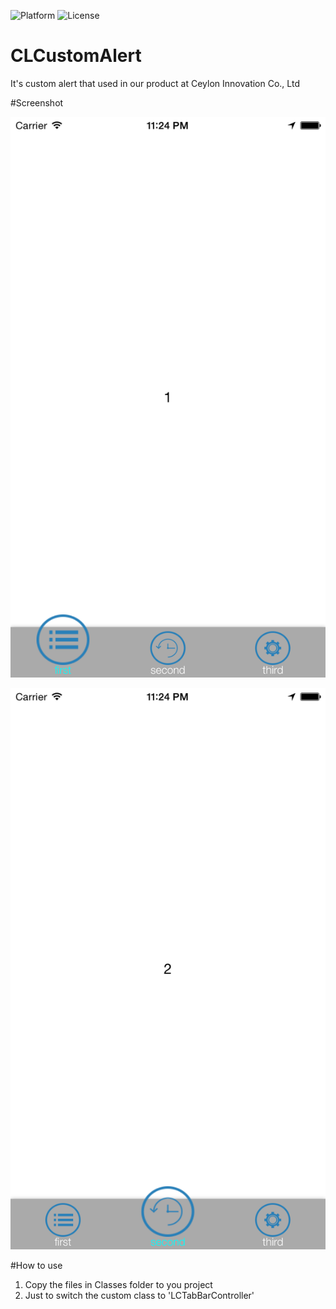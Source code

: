 ![Platform](https://img.shields.io/badge/platform-iOS-green.svg)
![License](https://img.shields.io/badge/License-MIT%20License-orange.svg)


# CLCustomAlert
It's custom alert that used in our product at Ceylon Innovation Co., Ltd

#Screenshot

![](https://github.com/sinss/LCTabBarSample/blob/master/screenshot/screenshot1.png)

![](https://github.com/sinss/LCTabBarSample/blob/master/screenshot/screenshot2.png)


#How to use

1. Copy the files in Classes folder to you project
2. Just to switch the custom class to 'LCTabBarController'

